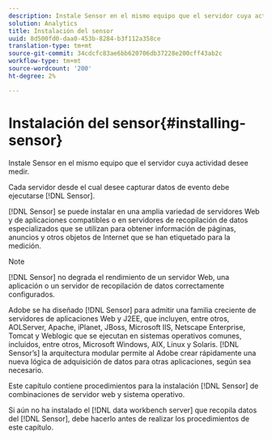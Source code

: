 ```yaml
---
description: Instale Sensor en el mismo equipo que el servidor cuya actividad desee medir.
solution: Analytics
title: Instalación del sensor
uuid: 8d500fd0-daa0-453b-8284-b3f112a358ce
translation-type: tm+mt
source-git-commit: 34cdcfc83ae6bb620706db37228e200cff43ab2c
workflow-type: tm+mt
source-wordcount: '200'
ht-degree: 2%

---
```



# Instalación del sensor{#installing-sensor}

Instale Sensor en el mismo equipo que el servidor cuya actividad desee medir.

Cada servidor desde el cual desee capturar datos de evento debe ejecutarse [!DNL Sensor].

[!DNL Sensor] se puede instalar en una amplia variedad de servidores Web y de aplicaciones compatibles o en servidores de recopilación de datos especializados que se utilizan para obtener información de páginas, anuncios y otros objetos de Internet que se han etiquetado para la medición.

>[!NOTE]
>
>[!DNL Sensor] no degrada el rendimiento de un servidor Web, una aplicación o un servidor de recopilación de datos correctamente configurados.

Adobe se ha diseñado [!DNL Sensor] para admitir una familia creciente de servidores de aplicaciones Web y J2EE, que incluyen, entre otros, AOLServer, Apache, iPlanet, JBoss, Microsoft IIS, Netscape Enterprise, Tomcat y Weblogic que se ejecutan en sistemas operativos comunes, incluidos, entre otros, Microsoft Windows, AIX, Linux y Solaris. [!DNL Sensor’s] la arquitectura modular permite al Adobe crear rápidamente una nueva lógica de adquisición de datos para otras aplicaciones, según sea necesario.

Este capítulo contiene procedimientos para la instalación [!DNL Sensor] de combinaciones de servidor web y sistema operativo.

Si aún no ha instalado el [!DNL data workbench server] que recopila datos del [!DNL Sensor], debe hacerlo antes de realizar los procedimientos de este capítulo.

